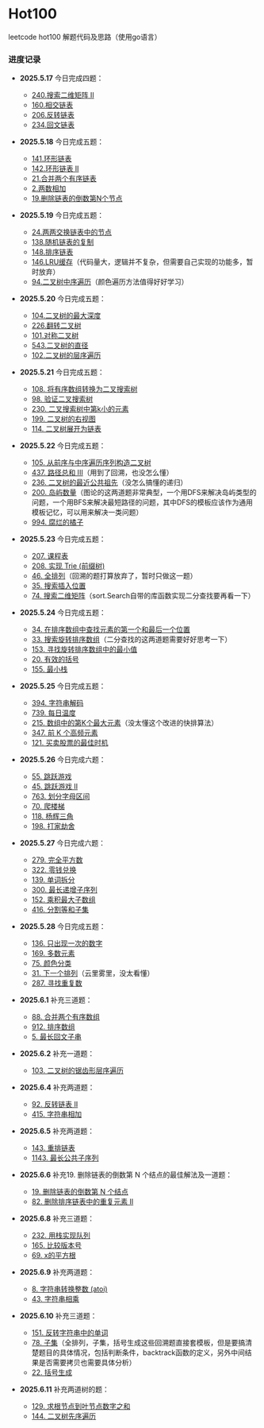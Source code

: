 # Hot100

leetcode hot100 解题代码及思路（使用go语言）

### 进度记录

- **2025.5.17** 今日完成四题：  
  - [240.搜索二维矩阵 II](https://leetcode.cn/problems/search-a-2d-matrix-ii)  
  - [160.相交链表](https://leetcode.cn/problems/intersection-of-two-linked-lists)  
  - [206.反转链表](https://leetcode.cn/problems/reverse-linked-list)  
  - [234.回文链表](https://leetcode.cn/problems/palindrome-linked-list)  

- **2025.5.18** 今日完成五题：  
  - [141.环形链表](https://leetcode.cn/problems/linked-list-cycle)  
  - [142.环形链表 II](https://leetcode.cn/problems/linked-list-cycle-ii)  
  - [21.合并两个有序链表](https://leetcode.cn/problems/merge-two-sorted-lists)  
  - [2.两数相加](https://leetcode.cn/problems/add-two-numbers)  
  - [19.删除链表的倒数第N个节点](https://leetcode.cn/problems/remove-nth-node-from-end-of-list)  

- **2025.5.19** 今日完成五题：  
  - [24.两两交换链表中的节点](https://leetcode.cn/problems/swap-nodes-in-pairs)  
  - [138.随机链表的复制](https://leetcode.cn/problems/copy-list-with-random-pointer)  
  - [148.排序链表](https://leetcode.cn/problems/sort-list)  
  - [146.LRU缓存](https://leetcode.cn/problems/lru-cache)（代码量大，逻辑并不复杂，但需要自己实现的功能多，暂时放弃）  
  - [94.二叉树中序遍历](https://leetcode.cn/problems/binary-tree-inorder-traversal)（颜色遍历方法值得好好学习）

- **2025.5.20** 今日完成五题：  
  - [104.二叉树的最大深度](https://leetcode.cn/problems/maximum-depth-of-binary-tree)  
  - [226.翻转二叉树](https://leetcode.cn/problems/invert-binary-tree)  
  - [101.对称二叉树](https://leetcode.cn/problems/symmetric-tree)  
  - [543.二叉树的直径](https://leetcode.cn/problems/diameter-of-binary-tree)  
  - [102.二叉树的层序遍历](https://leetcode.cn/problems/binary-tree-level-order-traversal)

- **2025.5.21** 今日完成五题：  
  - [108. 将有序数组转换为二叉搜索树](https://leetcode.cn/problems/convert-sorted-array-to-binary-search-tree)  
  - [98. 验证二叉搜索树](https://leetcode.cn/problems/validate-binary-search-tree)  
  - [230. 二叉搜索树中第k小的元素](https://leetcode.cn/problems/kth-smallest-element-in-a-bst)  
  - [199. 二叉树的右视图](https://leetcode.cn/problems/binary-tree-right-side-view)  
  - [114. 二叉树展开为链表](https://leetcode.cn/problems/flatten-binary-tree-to-linked-list)

- **2025.5.22** 今日完成五题：  
  - [105. 从前序与中序遍历序列构造二叉树](https://leetcode.cn/problems/construct-binary-tree-from-preorder-and-inorder-traversal)  
  - [437. 路径总和 III](https://leetcode.cn/problems/path-sum-iii)（用到了回溯，也没怎么懂）  
  - [236. 二叉树的最近公共祖先](https://leetcode.cn/problems/lowest-common-ancestor-of-a-binary-tree)（没怎么搞懂的递归）  
  - [200. 岛屿数量](https://leetcode.cn/problems/number-of-islands)（图论的这两道题非常典型，一个用DFS来解决岛屿类型的问题，一个用BFS来解决最短路径的问题，其中DFS的模板应该作为通用模板记忆，可以用来解决一类问题）
  - [994. 腐烂的橘子](https://leetcode.cn/problems/rotting-oranges)

- **2025.5.23** 今日完成五题：  
  - [207. 课程表](https://leetcode.cn/problems/course-schedule)  
  - [208. 实现 Trie (前缀树)](https://leetcode.cn/problems/implement-trie-prefix-tree)  
  - [46. 全排列](https://leetcode.cn/problems/permutations)（回溯的题打算放弃了，暂时只做这一题）
  - [35. 搜索插入位置](https://leetcode.cn/problems/search-insert-position)  
  - [74. 搜索二维矩阵](https://leetcode.cn/problems/search-a-2d-matrix)（sort.Search自带的库函数实现二分查找要再看一下）

- **2025.5.24** 今日完成五题：  
  - [34. 在排序数组中查找元素的第一个和最后一个位置](https://leetcode.cn/problems/find-first-and-last-position-of-element-in-sorted-array)  
  - [33. 搜索旋转排序数组](https://leetcode.cn/problems/search-in-rotated-sorted-array)（二分查找的这两道题需要好好思考一下）
  - [153. 寻找旋转排序数组中的最小值](https://leetcode.cn/problems/find-minimum-in-rotated-sorted-array)  
  - [20. 有效的括号](https://leetcode.cn/problems/valid-parentheses)  
  - [155. 最小栈](https://leetcode.cn/problems/min-stack)

- **2025.5.25** 今日完成五题：  
  - [394. 字符串解码](https://leetcode.cn/problems/decode-string)  
  - [739. 每日温度](https://leetcode.cn/problems/daily-temperatures)  
  - [215. 数组中的第K个最大元素](https://leetcode.cn/problems/kth-largest-element-in-an-array)（没太懂这个改进的快排算法）  
  - [347. 前 K 个高频元素](https://leetcode.cn/problems/top-k-frequent-elements)  
  - [121. 买卖股票的最佳时机](https://leetcode.cn/problems/best-time-to-buy-and-sell-stock)

- **2025.5.26** 今日完成六题：  
  - [55. 跳跃游戏](https://leetcode.cn/problems/jump-game)  
  - [45. 跳跃游戏 II](https://leetcode.cn/problems/jump-game-ii)  
  - [763. 划分字母区间](https://leetcode.cn/problems/partition-labels)  
  - [70. 爬楼梯](https://leetcode.cn/problems/climbing-stairs)  
  - [118. 杨辉三角](https://leetcode.cn/problems/pascals-triangle)  
  - [198. 打家劫舍](https://leetcode.cn/problems/house-robber)

- **2025.5.27** 今日完成六题：  
  - [279. 完全平方数](https://leetcode.cn/problems/perfect-squares)  
  - [322. 零钱兑换](https://leetcode.cn/problems/coin-change)  
  - [139. 单词拆分](https://leetcode.cn/problems/word-break)  
  - [300. 最长递增子序列](https://leetcode.cn/problems/longest-increasing-subsequence)  
  - [152. 乘积最大子数组](https://leetcode.cn/problems/maximum-product-subarray)  
  - [416. 分割等和子集](https://leetcode.cn/problems/partition-equal-subset-sum)

- **2025.5.28** 今日完成五题：  
  - [136. 只出现一次的数字](https://leetcode.cn/problems/single-number)  
  - [169. 多数元素](https://leetcode.cn/problems/majority-element)  
  - [75. 颜色分类](https://leetcode.cn/problems/sort-colors)  
  - [31. 下一个排列](https://leetcode.cn/problems/next-permutation)（云里雾里，没太看懂）
  - [287. 寻找重复数](https://leetcode.cn/problems/find-the-duplicate-number)

- **2025.6.1** 补充三道题：  
  - [88. 合并两个有序数组](https://leetcode.cn/problems/merge-sorted-array)  
  - [912. 排序数组](https://leetcode.cn/problems/sort-an-array)  
  - [5. 最长回文子串](https://leetcode.cn/problems/longest-palindromic-substring)

- **2025.6.2** 补充一道题：  
  - [103. 二叉树的锯齿形层序遍历](https://leetcode.cn/problems/binary-tree-zigzag-level-order-traversal)

- **2025.6.4** 补充两道题：  
  - [92. 反转链表 II](https://leetcode.cn/problems/reverse-linked-list-ii)  
  - [415. 字符串相加](https://leetcode.cn/problems/add-strings)

- **2025.6.5** 补充两道题：  
  - [143. 重排链表](https://leetcode.cn/problems/reorder-list)  
  - [1143. 最长公共子序列](https://leetcode.cn/problems/longest-common-subsequence)

- **2025.6.6** 补充19. 删除链表的倒数第 N 个结点的最佳解法及一道题：  
  - [19. 删除链表的倒数第 N 个结点](https://leetcode.cn/problems/remove-nth-node-from-end-of-list)  
  - [82. 删除排序链表中的重复元素 II](https://leetcode.cn/problems/remove-duplicates-from-sorted-list-ii)

- **2025.6.8** 补充三道题：  
  - [232. 用栈实现队列](https://leetcode.cn/problems/implement-queue-using-stacks)  
  - [165. 比较版本号](https://leetcode.cn/problems/compare-version-numbers)
  - [69. x的平方根](https://leetcode.cn/problems/sqrtx)

- **2025.6.9** 补充两道题：  
  - [8. 字符串转换整数 (atoi)](https://leetcode.cn/problems/string-to-integer-atoi)  
  - [43. 字符串相乘](https://leetcode.cn/problems/multiply-strings)

- **2025.6.10** 补充三道题：  
  - [151. 反转字符串中的单词](https://leetcode.cn/problems/reverse-words-in-a-string)  
  - [78. 子集](https://leetcode.cn/problems/subsets)（全排列，子集，括号生成这些回溯题直接套模板，但是要搞清楚题目的具体情况，包括判断条件，backtrack函数的定义，另外中间结果是否需要拷贝也需要具体分析）
  - [22. 括号生成](https://leetcode.cn/problems/generate-parentheses)

- **2025.6.11** 补充两道树的题：  
  - [129. 求根节点到叶节点数字之和](https://leetcode.cn/problems/sum-root-to-leaf-numbers)  
  - [144. 二叉树先序遍历](https://leetcode.cn/problems/binary-tree-preorder-traversal)